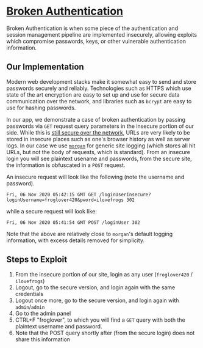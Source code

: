 # [Broken Authentication](https://owasp.org/www-project-top-ten/2017/A2_2017-Broken_Authentication)

Broken Authentication is when some piece of the authentication and session management pipeline are implemented insecurely, allowing exploits which compromise passwords, keys, or other vulnerable authentication information.

## Our Implementation

Modern web development stacks make it somewhat easy to send and store passwords securely and reliably. Technologies such as HTTPS which use state of the art encryption are easy to set up and use for secure data communication over the network, and libraries such as `bcrypt` are easy to use for hashing passwords. 

In our app, we demonstrate a case of broken authentication by passing passwords via `GET` request query parameters in the insecure portion of our side. While this is [still secure over the network](https://stackoverflow.com/a/499594), URLs are very likely to be stored in insecure places such as one's browser history as well as server logs. In our case we use [`morgan`](https://github.com/expressjs/morgan) for generic site logging (which stores all hit URLs, but not the body of requests, which is standard). From an insecure login you will see plaintext usename and passwords, from the secure site, the information is obfuscated in a `POST` request.

An insecure request will look like the following (note the username and password).

```
Fri, 06 Nov 2020 05:42:15 GMT GET /loginUserInsecure?loginUsername=froglover420&pword=ilovefrogs 302
```

while a secure request will look like:
```
Fri, 06 Nov 2020 05:41:54 GMT POST /loginUser 302
```

Note that the above are relatively close to `morgan`'s default logging information, with excess details removed for simplicity.

## Steps to Exploit

1. From the insecure portion of our site, login as any user (`froglover420` / `ilovefrogs`)
2. Logout, go to the secure version, and login again with the same credentials
3. Logout once more, go to the secure version, and login again with `admin`/`admin`
4. Go to the admin panel
5. CTRL+F "froglover", to which you will find a `GET` query with both the plaintext username and password.
6. Note that the POST query shortly after (from the secure login) does not share this information

